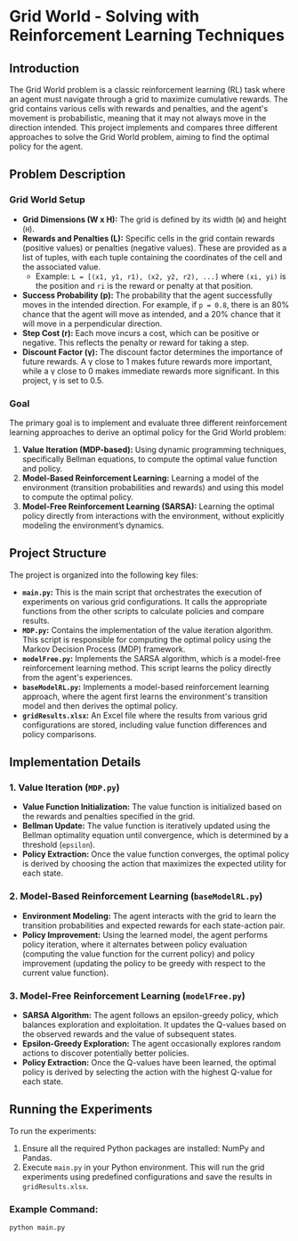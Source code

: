 # Grid World - Solving with Reinforcement Learning Techniques

## Introduction

The Grid World problem is a classic reinforcement learning (RL) task where an agent must navigate through a grid to maximize cumulative rewards. The grid contains various cells with rewards and penalties, and the agent's movement is probabilistic, meaning that it may not always move in the direction intended. This project implements and compares three different approaches to solve the Grid World problem, aiming to find the optimal policy for the agent.

## Problem Description

### Grid World Setup

- **Grid Dimensions (W x H):** The grid is defined by its width (`W`) and height (`H`).
- **Rewards and Penalties (L):** Specific cells in the grid contain rewards (positive values) or penalties (negative values). These are provided as a list of tuples, with each tuple containing the coordinates of the cell and the associated value.
  - Example: `L = [(x1, y1, r1), (x2, y2, r2), ...]` where `(xi, yi)` is the position and `ri` is the reward or penalty at that position.
- **Success Probability (p):** The probability that the agent successfully moves in the intended direction. For example, if `p = 0.8`, there is an 80% chance that the agent will move as intended, and a 20% chance that it will move in a perpendicular direction.
- **Step Cost (r):** Each move incurs a cost, which can be positive or negative. This reflects the penalty or reward for taking a step.
- **Discount Factor (γ):** The discount factor determines the importance of future rewards. A γ close to 1 makes future rewards more important, while a γ close to 0 makes immediate rewards more significant. In this project, γ is set to 0.5.

### Goal

The primary goal is to implement and evaluate three different reinforcement learning approaches to derive an optimal policy for the Grid World problem:

1. **Value Iteration (MDP-based):** Using dynamic programming techniques, specifically Bellman equations, to compute the optimal value function and policy.
2. **Model-Based Reinforcement Learning:** Learning a model of the environment (transition probabilities and rewards) and using this model to compute the optimal policy.
3. **Model-Free Reinforcement Learning (SARSA):** Learning the optimal policy directly from interactions with the environment, without explicitly modeling the environment’s dynamics.

## Project Structure

The project is organized into the following key files:

- **`main.py`:** This is the main script that orchestrates the execution of experiments on various grid configurations. It calls the appropriate functions from the other scripts to calculate policies and compare results.
- **`MDP.py`:** Contains the implementation of the value iteration algorithm. This script is responsible for computing the optimal policy using the Markov Decision Process (MDP) framework.
- **`modelFree.py`:** Implements the SARSA algorithm, which is a model-free reinforcement learning method. This script learns the policy directly from the agent's experiences.
- **`baseModelRL.py`:** Implements a model-based reinforcement learning approach, where the agent first learns the environment's transition model and then derives the optimal policy.
- **`gridResults.xlsx`:** An Excel file where the results from various grid configurations are stored, including value function differences and policy comparisons.

## Implementation Details

### 1. Value Iteration (`MDP.py`)

- **Value Function Initialization:** The value function is initialized based on the rewards and penalties specified in the grid.
- **Bellman Update:** The value function is iteratively updated using the Bellman optimality equation until convergence, which is determined by a threshold (`epsilon`).
- **Policy Extraction:** Once the value function converges, the optimal policy is derived by choosing the action that maximizes the expected utility for each state.

### 2. Model-Based Reinforcement Learning (`baseModelRL.py`)

- **Environment Modeling:** The agent interacts with the grid to learn the transition probabilities and expected rewards for each state-action pair.
- **Policy Improvement:** Using the learned model, the agent performs policy iteration, where it alternates between policy evaluation (computing the value function for the current policy) and policy improvement (updating the policy to be greedy with respect to the current value function).

### 3. Model-Free Reinforcement Learning (`modelFree.py`)

- **SARSA Algorithm:** The agent follows an epsilon-greedy policy, which balances exploration and exploitation. It updates the Q-values based on the observed rewards and the value of subsequent states.
- **Epsilon-Greedy Exploration:** The agent occasionally explores random actions to discover potentially better policies.
- **Policy Extraction:** Once the Q-values have been learned, the optimal policy is derived by selecting the action with the highest Q-value for each state.

## Running the Experiments

To run the experiments:

1. Ensure all the required Python packages are installed: NumPy and Pandas.
2. Execute `main.py` in your Python environment. This will run the grid experiments using predefined configurations and save the results in `gridResults.xlsx`.

### Example Command:

```bash
python main.py
